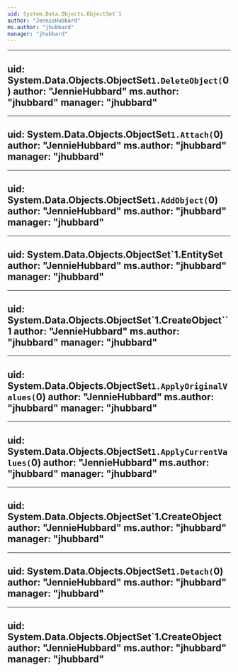 ```yaml
---
uid: System.Data.Objects.ObjectSet`1
author: "JennieHubbard"
ms.author: "jhubbard"
manager: "jhubbard"
---
```


---
uid: System.Data.Objects.ObjectSet`1.DeleteObject(`0)
author: "JennieHubbard"
ms.author: "jhubbard"
manager: "jhubbard"
---

---
uid: System.Data.Objects.ObjectSet`1.Attach(`0)
author: "JennieHubbard"
ms.author: "jhubbard"
manager: "jhubbard"
---

---
uid: System.Data.Objects.ObjectSet`1.AddObject(`0)
author: "JennieHubbard"
ms.author: "jhubbard"
manager: "jhubbard"
---

---
uid: System.Data.Objects.ObjectSet`1.EntitySet
author: "JennieHubbard"
ms.author: "jhubbard"
manager: "jhubbard"
---

---
uid: System.Data.Objects.ObjectSet`1.CreateObject``1
author: "JennieHubbard"
ms.author: "jhubbard"
manager: "jhubbard"
---

---
uid: System.Data.Objects.ObjectSet`1.ApplyOriginalValues(`0)
author: "JennieHubbard"
ms.author: "jhubbard"
manager: "jhubbard"
---

---
uid: System.Data.Objects.ObjectSet`1.ApplyCurrentValues(`0)
author: "JennieHubbard"
ms.author: "jhubbard"
manager: "jhubbard"
---

---
uid: System.Data.Objects.ObjectSet`1.CreateObject
author: "JennieHubbard"
ms.author: "jhubbard"
manager: "jhubbard"
---

---
uid: System.Data.Objects.ObjectSet`1.Detach(`0)
author: "JennieHubbard"
ms.author: "jhubbard"
manager: "jhubbard"
---

---
uid: System.Data.Objects.ObjectSet`1.CreateObject
author: "JennieHubbard"
ms.author: "jhubbard"
manager: "jhubbard"
---
